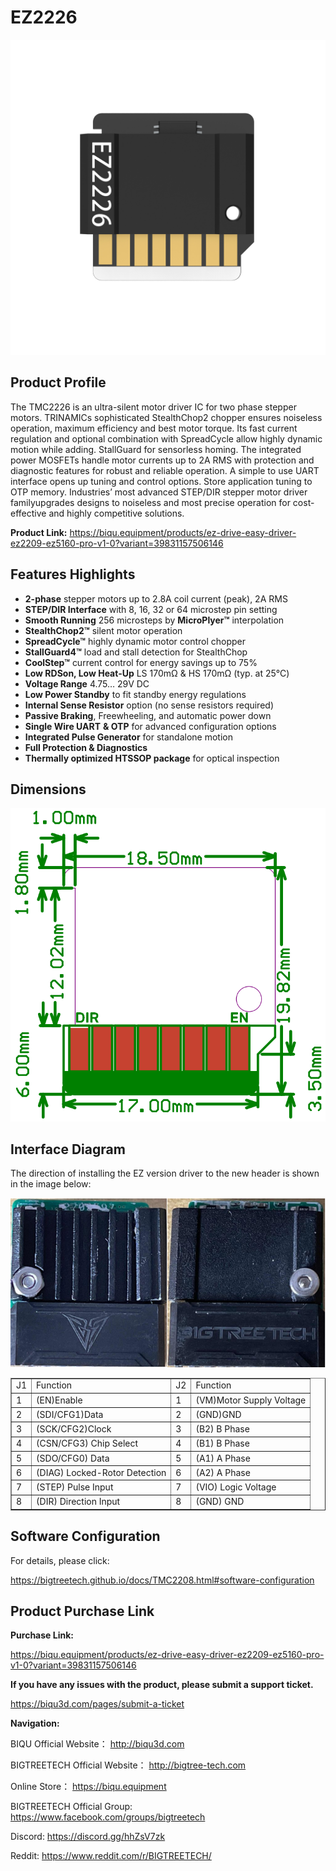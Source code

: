 # EZ2226

<img src=img/EZ2226/EZ2226_Title.png width="600"/>

## **Product Profile**

The TMC2226 is an ultra-silent motor driver IC for two phase stepper motors. TRINAMICs sophisticated StealthChop2 chopper ensures noiseless operation, maximum efficiency and best motor torque. Its fast current regulation and optional combination with SpreadCycle allow highly dynamic motion while adding. StallGuard for sensorless homing. The integrated power MOSFETs handle motor currents up to 2A RMS with protection and diagnostic features for robust and reliable operation. A simple to use UART interface opens up tuning and control options. Store application tuning to OTP memory. Industries’ most advanced STEP/DIR stepper motor driver familyupgrades designs to noiseless and most precise operation for cost-effective and highly competitive solutions.

**Product Link:** https://biqu.equipment/products/ez-drive-easy-driver-ez2209-ez5160-pro-v1-0?variant=39831157506146

## **Features Highlights**

- **2-phase** stepper motors up to 2.8A coil current (peak), 2A RMS
- **STEP/DIR Interface** with 8, 16, 32 or 64 microstep pin setting
- **Smooth Running** 256 microsteps by **MicroPlyer™** interpolation 
- **StealthChop2™** silent motor operation
- **SpreadCycle™** highly dynamic motor control chopper
- **StallGuard4™** load and stall detection for StealthChop
- **CoolStep™** current control for energy savings up to 75%
- **Low RDSon, Low Heat-Up** LS 170mΩ & HS 170mΩ (typ. at 25°C)
- **Voltage Range** 4.75… 29V DC
- **Low Power Standby** to fit standby energy regulations
- **Internal Sense Resistor** option (no sense resistors required)
- **Passive Braking**, Freewheeling, and automatic power down
- **Single Wire UART** **& OTP** for advanced configuration options
- **Integrated Pulse Generator** for standalone motion
- **Full Protection & Diagnostics**
- **Thermally optimized HTSSOP package** for optical inspection

## **Dimensions**

<img src=img/EZ2208/EZ2208_Diagram.png width="600"/>

## **Interface Diagram**

The direction of installing the EZ version driver to the new header is shown in the image below:

<img src=img/EZ5160Pro/EZ5160Pro_Interface3.png width="600"/>

<table border="1">
	<tr>
    <td>J1</td><td>Function</td><td>J2</td><td>Function</td></tr>
	<tr>
    <td>1</td><td>(EN)Enable</td><td>1</td><td>(VM)Motor Supply Voltage</td></tr>
	<tr>
    <td>2</td><td>(SDI/CFG1)Data</td><td>2<td>(GND)GND</td></tr>
    <tr>
    <td>3</td><td>(SCK/CFG2)Clock</td><td>3</td><td>(B2) B Phase</td></tr>
    <tr>
    <td>4</td><td>(CSN/CFG3) Chip Select</td><td>4</td><td>(B1) B Phase</td></tr>
    <tr>
    <td>5</td><td>(SDO/CFG0) Data</td><td>5</td><td>(A1) A Phase</td></tr>
    <tr>
    <td>6</td><td>(DIAG) Locked-Rotor Detection</td><td>6</td><td>(A2) A Phase</td></tr>
    <tr>
    <td>7</td><td>(STEP) Pulse Input</td><td>7</td><td>(VIO) Logic Voltage</td></tr>
    <tr>
    <td>8</td><td>(DIR) Direction Input</td><td>8</td><td>(GND) GND</td></tr>
    <tr>
</table>

## **Software Configuration**

For details, please click: 

https://bigtreetech.github.io/docs/TMC2208.html#software-configuration



## Product Purchase Link

**Purchase Link:**

https://biqu.equipment/products/ez-drive-easy-driver-ez2209-ez5160-pro-v1-0?variant=39831157506146



**If you have any issues with the product, please submit a support ticket.**

https://biqu3d.com/pages/submit-a-ticket



**Navigation:**

BIQU Official Website：                            				http://biqu3d.com

BIGTREETECH Official Website：            				 http://bigtree-tech.com

Online Store：                                           				 https://biqu.equipment

BIGTREETECH Official Group: 								  https://www.facebook.com/groups/bigtreetech

Discord: 																	   https://discord.gg/hhZsV7zk

Reddit:																		  https://www.reddit.com/r/BIGTREETECH/
